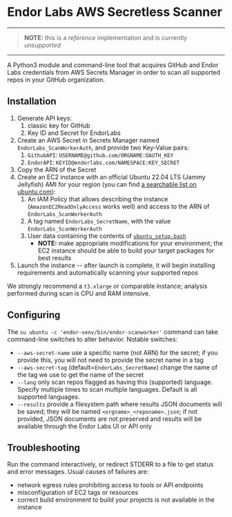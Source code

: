 # Endor Labs AWS Secretless Scanner

----

> **NOTE:** this is a _reference_ implementation and is currently _unsupported_

----

A Python3 module and command-line tool that acquires GitHub and Endor Labs credentials from AWS Secrets Manager in order to scan all supported repos in your GitHub organization.

## Installation

1. Generate API keys:
    1. classic key for GitHub
    2. Key ID and Secret for EndorLabs
2. Create an AWS Secret in Secrets Manager named `EndorLabs_ScanWorkerAuth`, and provide two Key-Value pairs:
    1. `GithubAPI`: `USERNAME@github.com/ORGNAME:OAUTH_KEY`
    2. `EndorAPI`: `KEYID@endorlabs.com/NAMESPACE:KEY_SECRET`
3. Copy the ARN of the Secret
4. Create an EC2 instance with an official Ubuntu 22.04 LTS (Jammy Jellyfish) AMI for your region (you can find [a searchable list on ubuntu.com](https://cloud-images.ubuntu.com/locator/ec2/)):
    1. An IAM Policy that allows describing the instance (`AmazonEC2ReadOnlyAccess` works well) and access to the ARN of `EndorLabs_ScanWorkerAuth`
    2. A tag named `EndorLabs_SecretName`, with the value `EndorLabs_ScanWorkerAuth`
    3. User data containing the contents of [`ubuntu_setup.bash`](ubuntu_setup.bash)
        * **NOTE:** make appropriate modifications for your environment; the EC2 instance should be able to build your target packages for best results
5. Launch the instance -- after launch is complete, it will begin installing requirements and automatically scanning your supported repos

We strongly recommend a `t3.xlarge` or comparable instance; analysis performed during scan is CPU and RAM intensive.


## Configuring

The `su ubuntu -c 'endor-venv/bin/endor-scanworker'` command can take command-line switches to alter behavior. Notable switches:

 * `--aws-secret-name` use a specific name (not ARN) for the secret; if you provide this, you will not need to provide the secret name in a tag
 * `--aws-secret-tag` (default=`EndorLabs_SecretName`) change the name of the tag we use to get the name of the secret
 * `--lang` only scan repos flagged as having this (supported) language. Specify multiple times to scan multiple languages. Default is all supported languages.
 * `--results` provide a filesystem path where results JSON documents will be saved; they will be named `<orgname>_<reponame>.json`; if not provided, JSON documents are not preserved and results will be available through the Endor Labs UI or API only


 ## Troubleshooting

 Run the command interactively, or redirect STDERR to a file to get status and error messages. Usual causes of failures are:

 * network egress rules prohibiting access to tools or API endpoints
 * misconfiguration of EC2 tags or resources
 * correct build environment to build your projects is not available in the instance
